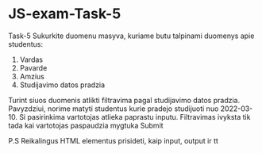 # JS-exam-Task-5
Task-5
Sukurkite duomenu masyva, kuriame butu talpinami duomenys apie studentus:
1. Vardas
2. Pavarde
3. Amzius
4. Studijavimo datos pradzia

Turint siuos duomenis atlikti filtravima pagal studijavimo datos pradzia. Pavyzdziui,
norime matyti studentus kurie pradejo studijuoti nuo 2022-03-10. Si pasirinkima vartotojas atlieka
paprastu inputu. Filtravimas ivyksta tik tada kai vartotojas paspaudzia mygtuka Submit

P.S Reikalingus HTML elementus prisideti, kaip input, output ir tt
